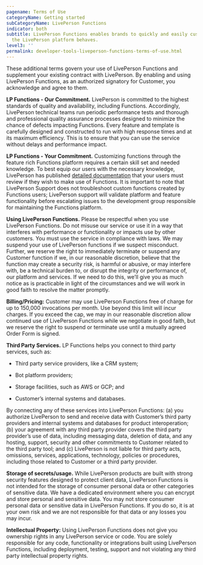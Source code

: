 ```yaml
---
pagename: Terms of Use
categoryName: Getting started
subCategoryName: LivePerson Functions
indicator: both
subtitle: LivePerson Functions enables brands to quickly and easily customize how
  the LivePerson platform behaves.
level3: ''
permalink: developer-tools-liveperson-functions-terms-of-use.html
---
```


These additional terms govern your use of LivePerson Functions and supplement your existing contract with LivePerson. By enabling and using LivePerson Functions, as an authorized signatory for Customer, you acknowledge and agree to them.

**LP Functions - Our Commitment.** LivePerson is committed to the highest standards of quality and availability, including Functions. Accordingly, LivePerson technical teams run periodic performance tests and thorough and professional quality assurance processes designed to minimize the chance of defects impacting Functions. Every feature and template is carefully designed and constructed to run with high response times and at its maximum efficiency. This is to ensure that you can use the service without delays and performance impact.

**LP Functions - Your Commitment.** Customizing functions through the feature rich Functions platform requires a certain skill set and needed knowledge. To best equip our users with the necessary knowledge, LivePerson has published [detailed documentation](https://developers.liveperson.com/function-as-a-service-overview.html) that your users must review if they wish to make use of Functions.  It is important to note that LivePerson Support does not troubleshoot custom functions created by Functions users; LivePerson support will validate platform and feature functionality before escalating issues to the development group responsible for maintaining the Functions platform.

**Using LivePerson Functions.**  Please be respectful when you use LivePerson Functions.  Do not misuse our service or use it in a way that interferes with performance or functionality or impacts use by other customers. You must use the service in compliance with laws. We may suspend your use of LivePerson functions if we suspect misconduct.  Further, we reserve the right to immediately terminate or suspend any Customer function if we, in our reasonable discretion, believe that the function may create a security risk, is harmful or abusive, or may interfere with, be a technical burden to, or disrupt the integrity or performance of, our platform and services.  If we need to do this, we’ll give you as much notice as is practicable in light of the circumstances and we will work in good faith to resolve the matter promptly.

**Billing/Pricing:** Customer may use LivePerson Functions free of charge for up to 150,000 invocations per month. Use beyond this limit will incur charges.  If you exceed the cap, we may in our reasonable discretion allow continued use of LivePerson Functions while we negotiate in good faith, but we reserve the right to suspend or terminate use until a mutually agreed Order Form is signed.

**Third Party Services.** LP Functions helps you connect to third party services, such as:

* Third party service providers, like a CRM system;

* Bot platform providers;

* Storage facilities, such as AWS or GCP; and

* Customer’s internal systems and databases.

By connecting any of these services into LivePerson Functions: (a) you authorize LivePerson to send and receive data with Customer’s third party providers and internal systems and databases for product interoperation; (b) your agreement with any third party provider covers the third party provider’s use of data, including messaging data, deletion of data, and any hosting, support, security and other commitments to Customer related to the third party tool; and (c) LivePerson is not liable for third party acts, omissions, services, applications, technology, policies or procedures, including those related to Customer or a third party provider.

**Storage of secrets/usage.** While LivePerson products are built with strong security features designed to protect client data, LivePerson Functions is not intended for the storage of consumer personal data or other categories of sensitive data. We have a dedicated environment where you can encrypt and store personal and sensitive data. You may not store consumer personal data or sensitive data in LivePerson Functions.  If you do so, it is at your own risk and we are not responsible for that data or any losses you may incur.

**Intellectual Property:** Using LivePerson Functions does not give you ownership rights in any LivePerson service or code.  You are solely responsible for any code, functionality or integrations built using LivePerson Functions, including deployment, testing, support and not violating any third party intellectual property rights.   
